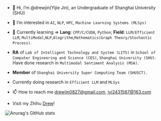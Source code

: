 - 👋 Hi, I’m @drewjin(Yijie Jin), an Undergraduate of Shanghai University (SHU)
- 👀 I’m interested in `AI`, `NLP`, `HPC`, `Machine Learning Systems (MLSys)`
- 🌱 Currently learning => **Lang**: `CPP/C/CUDA`, `Python`; **Field**: `LLM/Efficient LLM`, `MultiModal`,`NLP`,`Alogrithm`,`Mathematics(Graph Theory/Stochastic Process)`.
- **RA** of `Lab of Intelligent Technology and System (LITS)` in `School of Computer Engineering and Science (CES)`, `Shanghai University (SHU)`. Have done research in `Multimodal Sentiment Analysis (MSA)`.

- **Member** of `Shanghai University Super Computing Team (SHUSCT)`.
- Currently doing research in `Efficient LLM` and `MLSys`
- 📫 How to reach me drewjin0827@gmail.com, jyj2431567@163.com
- Visit my Zhihu [Drew](https://www.zhihu.com/people/drew-44-8)!

![Anurag's GitHub stats](https://github-readme-stats.vercel.app/api?username=drewjin&count_private=true&theme=transparent&show_icons=true)

<!---
Jinyijiedrew/Jinyijiedrew is a ✨ special ✨ repository because its `README.md` (this file) appears on your GitHub profile.
You can click the Preview link to take a look at your changes.
--->
